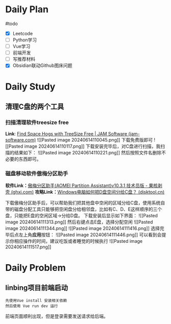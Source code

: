 # Daily Plan
#todo
- [x] Leetcode
- [ ] Python学习
- [ ] Vue学习
- [ ] 前端开发
- [ ] 写推荐材料
- [x] Obsidian联动Github图床问题
# Daily Study
## 清理C盘的两个工具
### 扫描清理软件treesize free
**Link**: [Find Space Hogs with TreeSize Free | JAM Software (jam-software.com)](https://www.jam-software.com/treesize_free)
![[Pasted image 20240614110045.png]]
下载免费版即可
![[Pasted image 20240614110117.png]]
下载安装完毕后，对C盘进行扫描，我扫描的结果如下：
![[Pasted image 20240614110221.png]]
然后按照文件名删除不必要的东西即可。
### 磁盘移动软件傲梅分区助手
**软件Link：**[傲梅分区助手(AOMEI Partition Assistant)v10.3.1 技术员版 - 果核剥壳 (ghxi.com)](https://www.ghxi.com/aomeipartitionassistant.html)
**攻略Link：**[Windows电脑如何把D盘空间分给C盘？ (disktool.cn)](https://www.disktool.cn/content-center/how-to-increase-c-drive-space-from-d-drive-2111.html)

下载傲梅分区助手后，可以帮助我们把其他盘中空闲的区域分给C盘，使用系统自带的磁盘分配工具只能够把空闲盘分给相邻盘，比如有C、D、E这样顺序的三个盘，只能把E盘的空闲区域->分给D盘。
下载安装后显示如下界面：
![[Pasted image 20240614111313.png]]
然后右键点击E盘，选择分配空闲
![[Pasted image 20240614111344.png]]
![[Pasted image 20240614111416.png]]
选择完毕后点左上角**应用**按钮：
![[Pasted image 20240614111446.png]]
可以看到会提示你相应操作的时间，建议吃饭或者睡觉的时候执行
![[Pasted image 20240614111517.png]]
# Daily Problem
## linbing项目前端启动

```
先使用Vue install 安装相关依赖
然后使用 Vue run dev 运行
```
前端页面顺利出现，但是登录需要发送请求给后端。